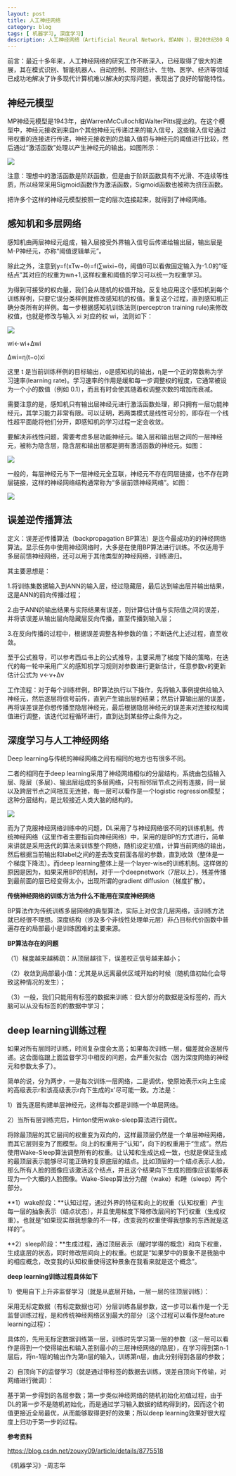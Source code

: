 ```yaml
---
layout: post
title: 人工神经网络
category: blog
tags: [ 机器学习, 深度学习]
description: 人工神经网络（Artificial Neural Network，即ANN ），是20世纪80 年代以来人工智能领域兴起的研究热点。
---
```


前言：最近十多年来，人工神经网络的研究工作不断深入，已经取得了很大的进展，其在模式识别、智能机器人、自动控制、预测估计、生物、医学、经济等领域已成功地解决了许多现代计算机难以解决的实际问题，表现出了良好的智能特性。 

## 神经元模型

MP神经元模型是1943年，由WarrenMcCulloch和WalterPitts提出的。在这个模型中，神经元接收到来自n个其他神经元传递过来的输入信号，这些输入信号通过带权重的连接进行传递，神经元接收到的总输入值将与神经元的阈值进行比较，然后通过“激活函数”处理以产生神经元的输出。如图所示：

![](https://github.com/Yangtiancoder/Yangtiancoder.github.io/blob/master/assets/images/ANN1.png?raw=true)

注意：理想中的激活函数是阶跃函数，但是由于阶跃函数具有不光滑、不连续等性质，所以经常采用Sigmoid函数作为激活函数，Sigmoid函数也被称为挤压函数。

把许多个这样的神经元模型按照一定的层次连接起来，就得到了神经网络。 

## 感知机和多层网络 

感知机由两层神经元组成，输入层接受外界输入信号后传递给输出层，输出层是M-P神经元，亦称“阈值逻辑单元”。  

除此之外，注意到y=f(xTw−θ)=f(∑wixi−θ)，阈值θ可以看做固定输入为-1.0的”哑结点”其对应的权重为wn+1,这样权重和阈值的学习可以统一为权重学习。 

为得到可接受的权向量，我们会从随机的权值开始，反复地应用这个感知机到每个训练样例，只要它误分类样例就修改感知机的权值。重复这个过程，直到感知机正确分类所有的样例。每一步根据感知机训练法则(perceptron training rule)来修改权值，也就是修改与输入 xi 对应的权 wi，法则如下：

![](https://github.com/Yangtiancoder/Yangtiancoder.github.io/blob/master/assets/images/ANN2.png?raw=true)
  
wi←wi+Δwi  

Δwi=η(t−o)xi  

这里 t 是当前训练样例的目标输出，o是感知机的输出，η是一个正的常数称为学习速率(learning rate)。学习速率的作用是缓和每一步调整权的程度，它通常被设为一个小的数值（例如 0.1），而且有时会使其随着权调整次数的增加而衰减。  

需要注意的是，感知机只有输出层神经元进行激活函数处理，即只拥有一层功能神经元，其学习能力非常有限。可以证明，若两类模式是线性可分的，即存在一个线性超平面能将他们分开，即感知机的学习过程一定会收敛。

要解决非线性问题，需要考虑多层功能神经元。输入层和输出层之间的一层神经元，被称为隐含层，隐含层和输出层都是拥有激活函数的神经元。如图：  

![](https://github.com/Yangtiancoder/Yangtiancoder.github.io/blob/master/assets/images/ANN3.png?raw=true)  

一般的，每层神经元与下一层神经元全互联，神经元不存在同层链接，也不存在跨层链接，这样的神经网络结构通常称为“多层前馈神经网络”。如图：

![](https://github.com/Yangtiancoder/Yangtiancoder.github.io/blob/master/assets/images/ANN4.png?raw=true)  

## 误差逆传播算法

定义：误差逆传播算法（backpropagation BP算法）是迄今最成功的的神经网络算法。显示任务中使用神经网络时，大多是在使用BP算法进行训练。不仅适用于多层前馈神经网络，还可以用于其他类型的神经网络，训练递归。

其主要思想是：

1.将训练集数据输入到ANN的输入层，经过隐藏层，最后达到输出层并输出结果，这是ANN的前向传播过程；

2.由于ANN的输出结果与实际结果有误差，则计算估计值与实际值之间的误差，并将该误差从输出层向隐藏层反向传播，直至传播到输入层；

3.在反向传播的过程中，根据误差调整各种参数的值；不断迭代上述过程，直至收敛。

至于公式推导，可以参考西瓜书上的公式推导，主要采用了梯度下降的策略，在迭代的每一轮中采用广义的感知机学习规则对参数进行更新估计，任意参数v的更新估计公式为  v←v+Δv   

工作流程：对于每个训练样例，BP算法执行以下操作，先将输入事例提供给输入神经元，然后逐层将信号前传，直到产生输出层的结果；然后计算输出层的误差，再将误差误差你想传播至隐层神经元，最后根据隐层神经元的误差来对连接权和阈值进行调整，该迭代过程循环进行，直到达到某些停止条件为之。

## 深度学习与人工神经网络

 Deep learning与传统的神经网络之间有相同的地方也有很多不同。

 二者的相同在于deep learning采用了神经网络相似的分层结构，系统由包括输入层、隐层（多层）、输出层组成的多层网络，只有相邻层节点之间有连接，同一层以及跨层节点之间相互无连接，每一层可以看作是一个logistic regression模型；这种分层结构，是比较接近人类大脑的结构的。  

 ![](https://github.com/Yangtiancoder/Yangtiancoder.github.io/blob/master/assets/images/ANN5.png?raw=true)  

 而为了克服神经网络训练中的问题，DL采用了与神经网络很不同的训练机制。传统神经网络（这里作者主要指前向神经网络）中，采用的是BP的方式进行，简单来讲就是采用迭代的算法来训练整个网络，随机设定初值，计算当前网络的输出，然后根据当前输出和label之间的差去改变前面各层的参数，直到收敛（整体是一个梯度下降法）。而deep learning整体上是一个layer-wise的训练机制。这样做的原因是因为，如果采用BP的机制，对于一个deepnetwork（7层以上），残差传播到最前面的层已经变得太小，出现所谓的gradient diffusion（梯度扩散）。

**传统神经网络的训练方法为什么不能用在深度神经网络**

  BP算法作为传统训练多层网络的典型算法，实际上对仅含几层网络，该训练方法就已经很不理想。深度结构（涉及多个非线性处理单元层）非凸目标代价函数中普遍存在的局部最小是训练困难的主要来源。  

**BP算法存在的问题**  

 （1）梯度越来越稀疏：从顶层越往下，误差校正信号越来越小；

 （2）收敛到局部最小值：尤其是从远离最优区域开始的时候（随机值初始化会导致这种情况的发生）；

 （3）一般，我们只能用有标签的数据来训练：但大部分的数据是没标签的，而大脑可以从没有标签的的数据中学习；

## deep learning训练过程

如果对所有层同时训练，时间复杂度会太高；如果每次训练一层，偏差就会逐层传递。这会面临跟上面监督学习中相反的问题，会严重欠拟合（因为深度网络的神经元和参数太多了）。

简单的说，分为两步，一是每次训练一层网络，二是调优，使原始表示x向上生成的高级表示r和该高级表示r向下生成的x'尽可能一致。方法是：

 1）首先逐层构建单层神经元，这样每次都是训练一个单层网络。

 2）当所有层训练完后，Hinton使用wake-sleep算法进行调优。

将除最顶层的其它层间的权重变为双向的，这样最顶层仍然是一个单层神经网络，而其它层则变为了图模型。向上的权重用于“认知”，向下的权重用于“生成”。然后使用Wake-Sleep算法调整所有的权重。让认知和生成达成一致，也就是保证生成的最顶层表示能够尽可能正确的复原底层的结点。比如顶层的一个结点表示人脸，那么所有人脸的图像应该激活这个结点，并且这个结果向下生成的图像应该能够表现为一个大概的人脸图像。Wake-Sleep算法分为醒（wake）和睡（sleep）两个部分。

 **1）wake阶段：**认知过程，通过外界的特征和向上的权重（认知权重）产生每一层的抽象表示（结点状态），并且使用梯度下降修改层间的下行权重（生成权重）。也就是“如果现实跟我想象的不一样，改变我的权重使得我想象的东西就是这样的”。

 **2）sleep阶段：**生成过程，通过顶层表示（醒时学得的概念）和向下权重，生成底层的状态，同时修改层间向上的权重。也就是“如果梦中的景象不是我脑中的相应概念，改变我的认知权重使得这种景象在我看来就是这个概念”。

**deep learning训练过程具体如下**

1）使用自下上升非监督学习（就是从底层开始，一层一层的往顶层训练）：

   采用无标定数据（有标定数据也可）分层训练各层参数，这一步可以看作是一个无监督训练过程，是和传统神经网络区别最大的部分（这个过程可以看作是feature learning过程）：

   具体的，先用无标定数据训练第一层，训练时先学习第一层的参数（这一层可以看作是得到一个使得输出和输入差别最小的三层神经网络的隐层），在学习得到第n-1层后，将n-1层的输出作为第n层的输入，训练第n层，由此分别得到各层的参数；

2）自顶向下的监督学习（就是通过带标签的数据去训练，误差自顶向下传输，对网络进行微调）：

   基于第一步得到的各层参数；第一步类似神经网络的随机初始化初值过程，由于DL的第一步不是随机初始化，而是通过学习输入数据的结构得到的，因而这个初值更接近全局最优，从而能够取得更好的效果；所以deep learning效果好很大程度上归功于第一步的过程。








**参考资料**

<https://blog.csdn.net/zouxy09/article/details/8775518>  

《机器学习》-周志华

